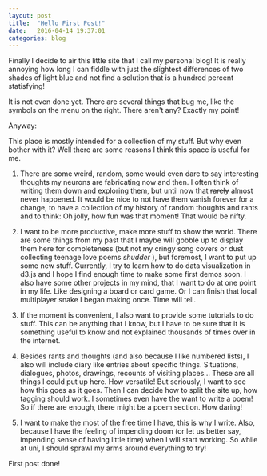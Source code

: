 ```yaml
---
layout: post
title:  "Hello First Post!"
date:   2016-04-14 19:37:01
categories: blog
---
```


Finally I decide to air this little site that I call my personal blog! It is really annoying how long I can fiddle with just the slightest differences of two shades of light blue and not find a solution that is a hundred percent statisfying!

It is not even done yet. There are several things that bug me, like the symbols on the menu on the right. There aren't any? Exactly my point!

Anyway:

This place is mostly intended for a collection of my stuff. But why even bother with it? Well there are some reasons I think this space is useful for me.

1. There are some weird, random, some would even dare to say interesting thoughts my neurons are fabricating now and then. I often think of writing them down and exploring them, but until now that <s>rarely</s> almost never happened. It would be nice to not have them vanish forever for a change, to have a collection of my history of random thoughts and rants and to think: Oh jolly, how fun was that moment! That would be nifty.

2. I want to be more productive, make more stuff to show the world. There are some things from my past that I maybe will gobble up to display them here for completeness (but not my cringy song covers or dust collecting teenage love poems *shudder* ), but foremost, I want to put up some new stuff. Currently, I try to learn how to do data visualization in d3.js and I hope I find enough time to make some first demos soon. I also have some other projects in my mind, that I want to do at one point in my life. Like designing a board or card game. Or I can finish that local multiplayer snake I began making once. Time will tell.

3. If the moment is convenient, I also want to provide some tutorials to do stuff. This can be anything that I know, but I have to be sure that it is something useful to know and not explained thousands of times over in the internet.

4. Besides rants and thoughts (and also because I like numbered lists), I also will include diary like entries about specific things. Situations, dialogues, photos, drawings, recounts of visiting places... These are all things I could put up here. How versatile! But seriously, I want to see how this goes as it goes. Then I can decide how to split the site up, how tagging should work. I sometimes even have the want to write a poem! So if there are enough, there might be a poem section. How daring!

5. I want to make the most of the free time I have, this is why I write. Also, because I have the feeling of impending doom (or let us better say, impending sense of having little time) when I will start working. So while at uni, I should sprawl my arms around everything to try!

First post done!
